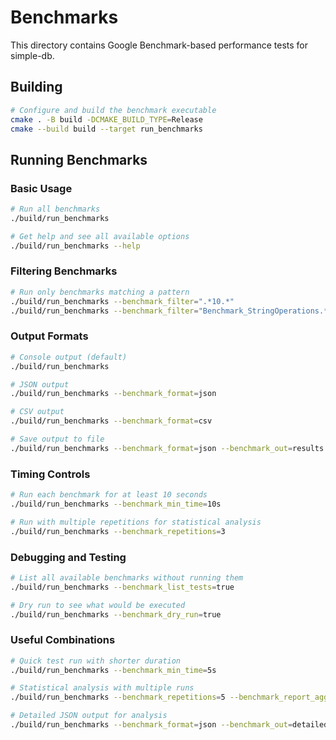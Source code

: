 # Benchmarks

This directory contains Google Benchmark-based performance tests for simple-db.

## Building

```bash
# Configure and build the benchmark executable
cmake . -B build -DCMAKE_BUILD_TYPE=Release
cmake --build build --target run_benchmarks
```

## Running Benchmarks

### Basic Usage
```bash
# Run all benchmarks
./build/run_benchmarks

# Get help and see all available options
./build/run_benchmarks --help
```

### Filtering Benchmarks
```bash
# Run only benchmarks matching a pattern
./build/run_benchmarks --benchmark_filter=".*10.*"
./build/run_benchmarks --benchmark_filter="Benchmark_StringOperations.*"
```

### Output Formats
```bash
# Console output (default)
./build/run_benchmarks

# JSON output
./build/run_benchmarks --benchmark_format=json

# CSV output
./build/run_benchmarks --benchmark_format=csv

# Save output to file
./build/run_benchmarks --benchmark_format=json --benchmark_out=results.json
```

### Timing Controls
```bash
# Run each benchmark for at least 10 seconds
./build/run_benchmarks --benchmark_min_time=10s

# Run with multiple repetitions for statistical analysis
./build/run_benchmarks --benchmark_repetitions=3
```

### Debugging and Testing
```bash
# List all available benchmarks without running them
./build/run_benchmarks --benchmark_list_tests=true

# Dry run to see what would be executed
./build/run_benchmarks --benchmark_dry_run=true
```

### Useful Combinations
```bash
# Quick test run with shorter duration
./build/run_benchmarks --benchmark_min_time=5s

# Statistical analysis with multiple runs
./build/run_benchmarks --benchmark_repetitions=5 --benchmark_report_aggregates_only=true

# Detailed JSON output for analysis
./build/run_benchmarks --benchmark_format=json --benchmark_out=detailed_results.json --benchmark_repetitions=3
```
